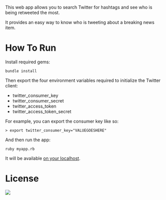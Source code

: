 This web app allows you to search Twitter for hashtags and see who is being retweeted the most.

It provides an easy way to know who is tweeting about a breaking news item.

# How To Run
Install required gems:

    bundle install

Then export the four environment variables required to initialize the Twitter client:

- twitter\_consumer\_key
- twitter\_consumer\_secret
- twitter\_access\_token
- twitter\_access\_token\_secret

For example, you can export the consumer key like so:

    > export twitter_consumer_key="VALUEGOESHERE"

And then run the app:

    ruby myapp.rb

It will be available [on your localhost](http://localhost:4567).


# License
[![](http://i.creativecommons.org/l/by-nc-sa/3.0/88x31.png)](http://creativecommons.org/licenses/by-nc-sa/3.0/deed.en_US)
